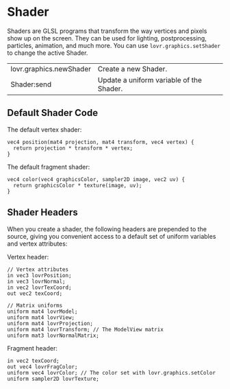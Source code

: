 <!--
category: reference
-->

Shader
===

Shaders are GLSL programs that transform the way vertices and pixels show up on the screen.  They
can be used for lighting, postprocessing, particles, animation, and much more.  You can use
`lovr.graphics.setShader` to change the active Shader.

<table>
<tr>
  <td class="pre">lovr.graphics.newShader</td>
  <td>Create a new Shader.</td>
</tr>

<tr>
  <td class="pre">Shader:send</td>
  <td>Update a uniform variable of the Shader.</td>
</tr>
</table>

Default Shader Code
---

The default vertex shader:

    vec4 position(mat4 projection, mat4 transform, vec4 vertex) {
      return projection * transform * vertex;
    }

The default fragment shader:

    vec4 color(vec4 graphicsColor, sampler2D image, vec2 uv) {
      return graphicsColor * texture(image, uv);
    }

Shader Headers
---

When you create a shader, the following headers are prepended to the source, giving you convenient
access to a default set of uniform variables and vertex attributes:

Vertex header:

    // Vertex attributes
    in vec3 lovrPosition;
    in vec3 lovrNormal;
    in vec2 lovrTexCoord;
    out vec2 texCoord;

    // Matrix uniforms
    uniform mat4 lovrModel;
    uniform mat4 lovrView;
    uniform mat4 lovrProjection;
    uniform mat4 lovrTransform; // The ModelView matrix
    uniform mat3 lovrNormalMatrix;

Fragment header:

    in vec2 texCoord;
    out vec4 lovrFragColor;
    uniform vec4 lovrColor; // The color set with lovr.graphics.setColor
    uniform sampler2D lovrTexture;
